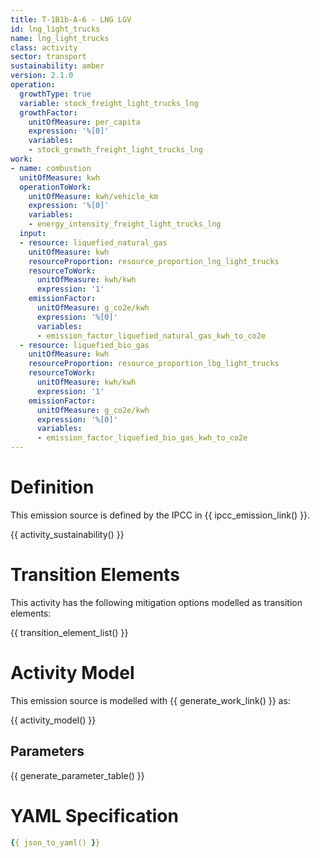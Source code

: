 ```yaml
---
title: T-1B1b-A-6 - LNG LGV
id: lng_light_trucks
name: lng_light_trucks
class: activity
sector: transport
sustainability: amber
version: 2.1.0
operation:
  growthType: true
  variable: stock_freight_light_trucks_lng
  growthFactor:
    unitOfMeasure: per_capita
    expression: '%[0]'
    variables:
    - stock_growth_freight_light_trucks_lng
work:
- name: combustion
  unitOfMeasure: kwh
  operationToWork:
    unitOfMeasure: kwh/vehicle_km
    expression: '%[0]'
    variables:
    - energy_intensity_freight_light_trucks_lng
  input:
  - resource: liquefied_natural_gas
    unitOfMeasure: kwh
    resourceProportion: resource_proportion_lng_light_trucks
    resourceToWork:
      unitOfMeasure: kwh/kwh
      expression: '1'
    emissionFactor:
      unitOfMeasure: g_co2e/kwh
      expression: '%[0]'
      variables:
      - emission_factor_liquefied_natural_gas_kwh_to_co2e
  - resource: liquefied_bio_gas
    unitOfMeasure: kwh
    resourceProportion: resource_proportion_lbg_light_trucks
    resourceToWork:
      unitOfMeasure: kwh/kwh
      expression: '1'
    emissionFactor:
      unitOfMeasure: g_co2e/kwh
      expression: '%[0]'
      variables:
      - emission_factor_liquefied_bio_gas_kwh_to_co2e
---
```

# Definition
This emission source is defined by the IPCC in {{ ipcc_emission_link() }}.


{{ activity_sustainability() }}

# Transition Elements

This activity has the following mitigation options modelled as transition elements:

{{ transition_element_list() }}

# Activity Model
This emission source is modelled with {{ generate_work_link() }} as:

{{ activity_model() }}

## Parameters

{{ generate_parameter_table() }}

# YAML Specification

```yaml
{{ json_to_yaml() }}
```
